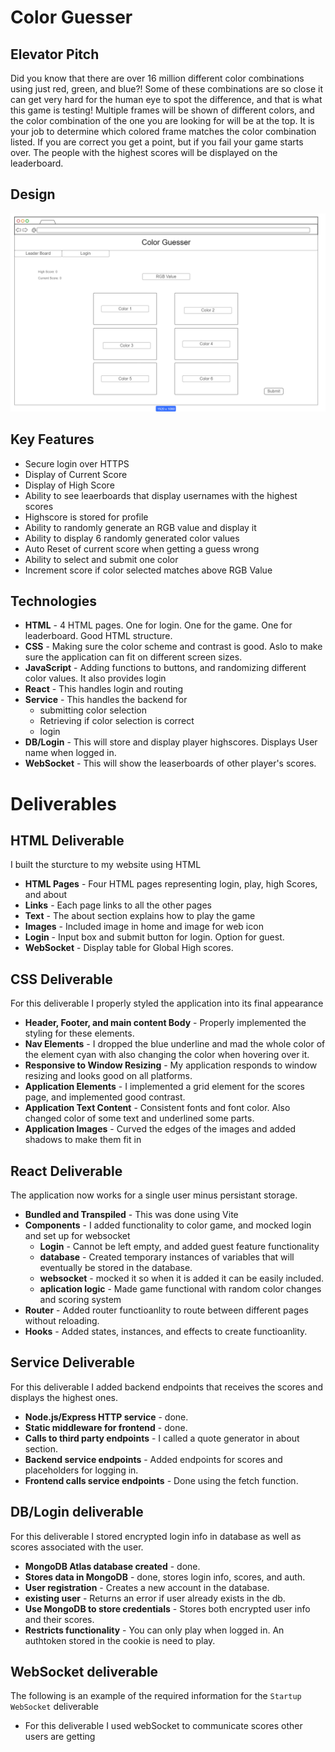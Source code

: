 # Color Guesser
## Elevator Pitch
Did you know that there are over 16 million different color combinations using just red, green, and blue?! Some of these combinations are so close it can get very hard for the human eye to spot the difference, and that is what this game is testing! Multiple frames will be shown of different colors, and the color combination of the one you are looking for will be at the top. It is your job to determine which colored frame matches the color combination listed. If you are correct you get a point, but if you fail your game starts over. The people with the highest scores will be displayed on the leaderboard.

## Design
![My Image](CS_260_Startup_Blueprint.png)

## Key Features
* Secure login over HTTPS
* Display of Current Score
* Display of High Score
* Ability to see leaerboards that display usernames with the highest scores
* Highscore is stored for profile
* Ability to randomly generate an RGB value and display it
* Ability to display 6 randomly generated color values
* Auto Reset of current score when getting a guess wrong
* Ability to select and submit one color
* Increment score if color selected matches above RGB Value

## Technologies
* **HTML** - 4 HTML pages. One for login. One for the game. One for leaderboard. Good HTML structure.
* **CSS** - Making sure the color scheme and contrast is good. Aslo to make sure the application can fit on different screen sizes.
* **JavaScript** - Adding functions to buttons, and randomizing different color values. It also provides login
* **React** - This handles login and routing
* **Service** - This handles the backend for
  * submitting color selection
  * Retrieving if color selection is correct
  * login
* **DB/Login** - This will store and display player highscores. Displays User name when logged in.
* **WebSocket** - This will show the leaserboards of other player's scores.

# Deliverables
## HTML Deliverable
I built the sturcture to my website using HTML
* **HTML Pages** - Four HTML pages representing login, play, high Scores, and about
* **Links** - Each page links to all the other pages
* **Text** - The about section explains how to play the game
* **Images** - Included image in home and image for web icon
* **Login** - Input box and submit button for login. Option for guest.
* **WebSocket** - Display table for Global High scores.

## CSS Deliverable
For this deliverable I properly styled the application into its final appearance
* **Header, Footer, and main content Body** - Properly implemented the styling for these elements.
* **Nav Elements** - I dropped the blue underline and mad the whole color of the element cyan with also changing the color when hovering over it.
* **Responsive to Window Resizing** - My application responds to window resizing and looks good on all platforms.
* **Application Elements** - I implemented a grid element for the scores page, and implemented good contrast.
* **Application Text Content** - Consistent fonts and font color. Also changed color of some text and underlined some parts.
* **Application Images** - Curved the edges of the images and added shadows to make them fit in

## React Deliverable
The application now works for a single user minus persistant storage.
* **Bundled and Transpiled** - This was done using Vite
* **Components** - I added functionality to color game, and mocked login and set up for websocket
  * **Login** - Cannot be left empty, and added guest feature functionality
  * **database** - Created temporary instances of variables that will eventually be stored in the database.
  * **websocket** - mocked it so when it is added it can be easily included.
  * **aplication logic** - Made game functional with random color changes and scoring system
*  **Router** - Added router functioanlity to route between different pages without reloading.
*  **Hooks** - Added states, instances, and effects to create functioanlity.

## Service Deliverable
For this deliverable I added backend endpoints that receives the scores and displays the highest ones.

* **Node.js/Express HTTP service** - done.
* **Static middleware for frontend** - done.
* **Calls to third party endpoints** - I called a quote generator in about section.
* **Backend service endpoints** - Added endpoints for scores and placeholders for logging in.
* **Frontend calls service endpoints** - Done using the fetch function.

## DB/Login deliverable
For this deliverable I stored encrypted login info in database as well as scores associated with the user.

* **MongoDB Atlas database created** - done.
* **Stores data in MongoDB** - done, stores login info, scores, and auth.
* **User registration** - Creates a new account in the database.
* **existing user** - Returns an error if user already exists in the db.
* **Use MongoDB to store credentials** - Stores both encrypted user info and their scores.
* **Restricts functionality** - You can only play when logged in. An authtoken stored in the cookie is need to play.

## WebSocket deliverable
The following is an example of the required information for the `Startup WebSocket` deliverable

* For this deliverable I used webSocket to communicate scores other users are getting
